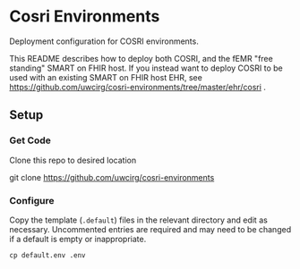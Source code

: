 # Cosri Environments

Deployment configuration for COSRI environments.

This README describes how to deploy both COSRI, and the fEMR "free standing" SMART on FHIR host.
If you instead want to deploy COSRI to be used with an existing SMART on FHIR host EHR, see https://github.com/uwcirg/cosri-environments/tree/master/ehr/cosri .


## Setup

### Get Code
Clone this repo to desired location

git clone https://github.com/uwcirg/cosri-environments


### Configure
Copy the template (`.default`) files in the relevant directory and edit as necessary. Uncommented entries are required and may need to be changed if a default is empty or inappropriate.

```
cp default.env .env
```
